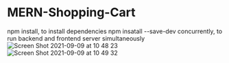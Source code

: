 # MERN-Shopping-Cart
npm install, to install dependencies
npm insatall --save-dev concurrently, to run backend and frontend server simultaneously
![Screen Shot 2021-09-09 at 10 48 23](https://user-images.githubusercontent.com/75132670/132653500-42abedb8-be06-4787-b1c3-579d92269416.png)
![Screen Shot 2021-09-09 at 10 49 32](https://user-images.githubusercontent.com/75132670/132653518-a7144345-02c7-49ca-965c-442364c2964b.png)
